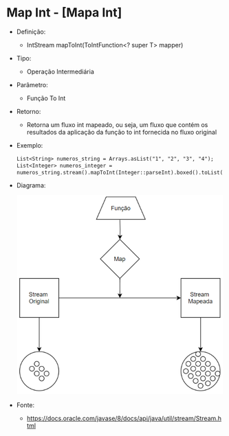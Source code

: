 # Map Int - [Mapa Int]

- Definição: 
    - IntStream mapToInt(ToIntFunction<? super T> mapper)

- Tipo: 
    - Operação Intermediária

- Parâmetro:
    - Função To Int

- Retorno:
    -  Retorna um fluxo int mapeado, ou seja, um fluxo que contém os resultados da aplicação da função to int fornecida no fluxo original 
- Exemplo: 
    ```
    List<String> numeros_string = Arrays.asList("1", "2", "3", "4");
	List<Integer> numeros_integer = numeros_string.stream().mapToInt(Integer::parseInt).boxed().toList();
    ```
- Diagrama:

    ![Map](../images/04_map.png)

- Fonte: 
    - https://docs.oracle.com/javase/8/docs/api/java/util/stream/Stream.html
